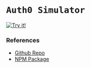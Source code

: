 # `Auth0 Simulator`

<!--- PWD - START -->
[![Try it!](https://github.com/play-with-docker/stacks/raw/cff22438cb4195ace27f9b15784bbb497047afa7/assets/images/button.png)](http://play-with-docker.com/?stack=https://raw.githubusercontent.com/procontainers/auth0-simulator/main/pwd.yml)
<!--- PWD - END -->

### References
- [Github Repo](https://github.com/thefrontside/simulacrum)
- [NPM Package](https://www.npmjs.com/package/@simulacrum/auth0-simulator)
